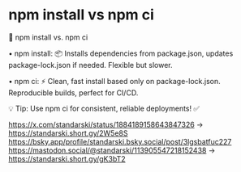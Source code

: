 # npm install vs npm ci


🚀 npm install vs. npm ci 

• npm install: 📦 Installs dependencies from package.json, updates package-lock.json if needed. Flexible but slower.

• npm ci: ⚡ Clean, fast install based only on package-lock.json. Reproducible builds, perfect for CI/CD.

💡 Tip: Use npm ci for consistent, reliable deployments! ✅

https://x.com/standarski/status/1884189158643847326 -> https://standarski.short.gy/2W5e8S
https://bsky.app/profile/standarski.bsky.social/post/3lgsbatfuc227
https://mastodon.social/@standarski/113905547218152438 -> https://standarski.short.gy/gK3bT2